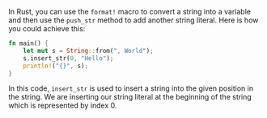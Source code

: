 In Rust, you can use the `format!` macro to convert a string into a variable and then use the `push_str` method to add another string literal. Here is how you could achieve this:

```rust
fn main() {
    let mut s = String::from(", World");
    s.insert_str(0, "Hello");
    println!("{}", s);
}
```

In this code, `insert_str` is used to insert a string into the given position in the string. We are inserting our string literal at the beginning of the string which is represented by index 0.
